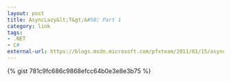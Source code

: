```yaml
---
layout: post
title: AsyncLazy&lt;T&gt;&#58; Part 1
category: link
tags:
- .NET
- C#
external-url: https://blogs.msdn.microsoft.com/pfxteam/2011/01/15/asynclazyt/
---
```

{% gist 781c9fc686c9868efcc64b0e3e8e3b75 %}
